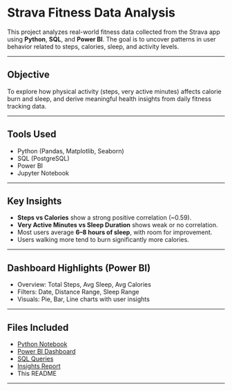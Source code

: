 #  Strava Fitness Data Analysis

This project analyzes real-world fitness data collected from the Strava app using **Python**, **SQL**, and **Power BI**. The goal is to uncover patterns in user behavior related to steps, calories, sleep, and activity levels.

---

##  Objective

To explore how physical activity (steps, very active minutes) affects calorie burn and sleep, and derive meaningful health insights from daily fitness tracking data.

---

##  Tools Used

- Python (Pandas, Matplotlib, Seaborn)
- SQL (PostgreSQL)
- Power BI
- Jupyter Notebook

---

##  Key Insights

- **Steps vs Calories** show a strong positive correlation (~0.59).
- **Very Active Minutes vs Sleep Duration** shows weak or no correlation.
- Most users average **6–8 hours of sleep**, with room for improvement.
- Users walking more tend to burn significantly more calories.

---

##  Dashboard Highlights (Power BI)

- Overview: Total Steps, Avg Sleep, Avg Calories
- Filters: Date, Distance Range, Sleep Range
- Visuals: Pie, Bar, Line charts with user insights

---

##  Files Included

- [Python Notebook](https://drive.google.com/file/d/1iWpegjM7ZpRFc1cUm-dDINDzEU7pon13/view?usp=sharing)
- [Power BI Dashboard](https://drive.google.com/file/d/1nP8q8yOnLe53zDFq7knTsazyFQj4dMDd/view?usp=sharing)
- [SQL Queries](https://drive.google.com/file/d/1fSmrzcfKNiJZk37BPO-40J3ApVviOfxo/view?usp=sharing)
- [Insights Report](https://drive.google.com/file/d/1V3x1gRglpegf9_H1aJjC0VInZazjSs5O/view?usp=sharing)
- This README

---


